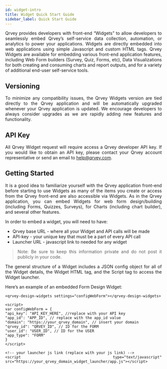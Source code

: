 ```yaml
---
id: widget-intro
title: Widget Quick Start Guide
sidebar_label: Quick Start Guide
---
```


<div style="text-align: justify">

Qrvey provides developers with front-end “Widgets” to allow developers to seamlessly embed Qrvey’s self-service data collection, automation, or analytics to power your applications. Widgets are directly embedded into web applications using simple Javascript and custom HTML tags. Qrvey Widgets are available for embedding various front-end application features, including Web Form builders (Survey, Quiz, Forms, etc), Data Visualizations for both creating and consuming charts and report outputs, and for a variety of additional end-user self-service tools.

## Versioning
To minimize any compatibility issues, the Qrvey Widgets version are tied directly to the Qrvey application and will be automatically upgraded whenever your Qrvey application is updated. We encourage developers to always consider upgrades as we are rapidly adding new features and functionality.

## API Key
All Qrvey Widget request will require access a Qrvey developer API key.  If you would like to obtain an API key, please contact your Qrvey account representative or send an email to help@qrvey.com.

## Getting Started
It is a good idea to familiarize yourself with the Qrvey application front-end before starting to use Widgets as many of the items you create or access from the Qrvey front-end are also accessible via Widgets.  As in the Qrvey application, you can embed Widgets for web form design/building (including Forms, Quizzes, Surveys), for Charts (including chart builder), and several other features.

In order to embed a widget, you will need to have:

- Qrvey base URL - where all your Widget and API calls will be made
- API-key - your unique key that must be a part of every API call
- Launcher URL - javascript link to needed for any widget

> Note: Be sure to keep this information private and do not post it publicly in your code.

The general structure of a Widget includes a JSON config object for all of the Widget details, the Widget HTML tag, and the Script tag to access the Widget launcher.

Here’s an example of an embedded Form Design Widget:

```
<qrvey-design-widgets settings="configWebForm"></qrvey-design-widgets>

<script>
var configWebForm = {
"api_key": "API_KEY_HERE", //replace with your API key
"app_id": "APP_ID", // replace with the app_id value
"domain": "https://your_qrvey_domain", // insert your domain
"qrvey_id": "QRVEY_ID", // ID for the FORM
"user_id": "USER_ID", // ID for the USER
"app_type": "FORM"
}
</script>

<!-- your launcher js link (replace with your js link) -->
<script type="text/javascript" src="https://your_qrvey_domain_widget_launcher/app.js"></script>
```